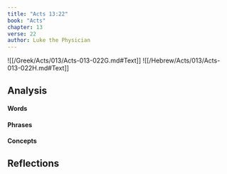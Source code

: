 ```yaml
---
title: "Acts 13:22"
book: "Acts"
chapter: 13
verse: 22
author: Luke the Physician
---
```

![[/Greek/Acts/013/Acts-013-022G.md#Text]]
![[/Hebrew/Acts/013/Acts-013-022H.md#Text]]

## Analysis

#### Words

#### Phrases

#### Concepts

## Reflections
